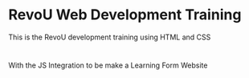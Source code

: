 # RevoU Web Development Training #

This is the RevoU development training using HTML and CSS
# #
With the JS Integration to be make a Learning Form Website